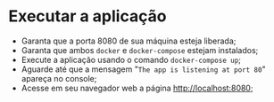 # Executar a aplicação

- Garanta que a porta 8080 de sua máquina esteja liberada;
- Garanta que ambos `docker` e `docker-compose` estejam instalados;
- Execute a aplicação usando o comando `docker-compose up`;
- Aguarde até que a mensagem "`The app is listening at port 80`" apareça no console;
- Acesse em seu navegador web a página <http://localhost:8080>;
